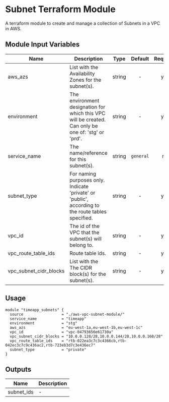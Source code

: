 # Subnet Terraform Module

A terraform module to create and manage a collection of Subnets in a VPC in AWS.


## Module Input Variables

| Name | Description | Type | Default | Required |
|------|-------------|:----:|:-----:|:-----:|
| aws_azs | List with the Availability Zones for the subnet(s). | string | - | yes |
| environment | The environment designation for which this VPC will be created. Can only be one of: 'stg' or 'prd'. | string | - | yes |
| service_name | The name/reference for this subnet(s). | string | `general` | no |
| subnet_type | For naming purposes only. Indicate 'private' or 'public', according to the route tables specified. | string | - | yes |
| vpc_id | The id of the VPC that the subnet(s) will belong to. | string | - | yes |
| vpc\_route\_table_ids | Route table ids. | string | - | yes |
| vpc\_subnet\_cidr_blocks | List with the The CIDR block(s) for the subnet(s). | string | - | yes |

## Usage

```hcl
module "timeapp_subnets" {
  source                 = "./aws-vpc-subnet-module/"
  service_name           = "timeapp"
  environment            = "stg"
  aws_azs                = "eu-west-1a,eu-west-1b,eu-west-1c"
  vpc_id                 = "vpc-04793656e61730a"
  vpc_subnet_cidr_blocks = "10.0.0.128/28,10.0.0.144/28,10.0.0.160/28"
  vpc_route_table_ids    = "rtb-022ea3c7c3c4366cb,rtb-042ec3c7c9c436ac2,rtb-723eb3d7c3e436ec7"
  subnet_type            = "private"
}
```


## Outputs

| Name | Description |
|------|-------------|
| subnet_ids | - |
